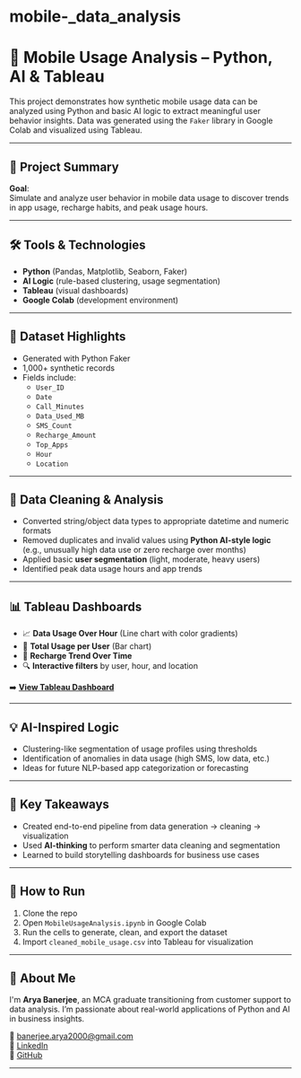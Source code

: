 # mobile-_data_analysis
# 📱 Mobile Usage Analysis – Python, AI & Tableau

This project demonstrates how synthetic mobile usage data can be analyzed using Python and basic AI logic to extract meaningful user behavior insights. Data was generated using the `Faker` library in Google Colab and visualized using Tableau.

---

## 🧠 Project Summary

**Goal**:  
Simulate and analyze user behavior in mobile data usage to discover trends in app usage, recharge habits, and peak usage hours.

---

## 🛠️ Tools & Technologies

- **Python** (Pandas, Matplotlib, Seaborn, Faker)
- **AI Logic** (rule-based clustering, usage segmentation)
- **Tableau** (visual dashboards)
- **Google Colab** (development environment)

---

## 📂 Dataset Highlights

- Generated with Python Faker
- 1,000+ synthetic records
- Fields include:
  - `User_ID`
  - `Date`
  - `Call_Minutes`
  - `Data_Used_MB`
  - `SMS_Count`
  - `Recharge_Amount`
  - `Top_Apps`
  - `Hour`
  - `Location`

---

## 🧹 Data Cleaning & Analysis

- Converted string/object data types to appropriate datetime and numeric formats  
- Removed duplicates and invalid values using **Python AI-style logic** (e.g., unusually high data use or zero recharge over months)  
- Applied basic **user segmentation** (light, moderate, heavy users)  
- Identified peak data usage hours and app trends

---

## 📊 Tableau Dashboards

- 📈 **Data Usage Over Hour** (Line chart with color gradients)
- 👤 **Total Usage per User** (Bar chart)
- 🔄 **Recharge Trend Over Time**
- 🔍 **Interactive filters** by user, hour, and location

➡️ **[View Tableau Dashboard](https://public.tableau.com/app/profile/arya.banerjee2008/viz/mobile_data_analysis/Mobile_Data_Analysis?publish=yes)**

---

## 💡 AI-Inspired Logic

- Clustering-like segmentation of usage profiles using thresholds
- Identification of anomalies in data usage (high SMS, low data, etc.)
- Ideas for future NLP-based app categorization or forecasting

---

## 📘 Key Takeaways

- Created end-to-end pipeline from data generation → cleaning → visualization
- Used **AI-thinking** to perform smarter data cleaning and segmentation
- Learned to build storytelling dashboards for business use cases

---

## 📁 How to Run

1. Clone the repo
2. Open `MobileUsageAnalysis.ipynb` in Google Colab
3. Run the cells to generate, clean, and export the dataset
4. Import `cleaned_mobile_usage.csv` into Tableau for visualization

---

## 👤 About Me

I'm **Arya Banerjee**, an MCA graduate transitioning from customer support to data analysis. I’m passionate about real-world applications of Python and AI in business insights.

📧 banerjee.arya2000@gmail.com  
🔗 [LinkedIn](https://linkedin.com/in/arya-banerjee-2b59b2219)  
🧰 [GitHub](https://github.com/Oddjobsss)

---

